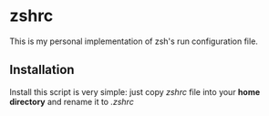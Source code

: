# zshrc
This is my personal implementation of zsh's run configuration file.
## Installation ##
Install this script is very simple:  just copy *zshrc* file into your **home directory**
and rename it to *.zshrc*
